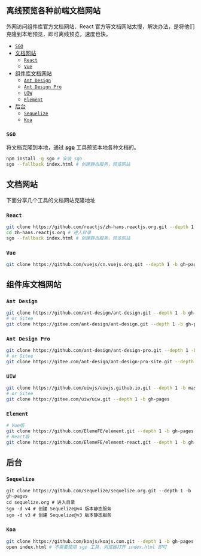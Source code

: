 离线预览各种前端文档网站
----

外网访问组件库官方文档网站、React 官方等文档网站太慢，解决办法，是将他们克隆到本地预览，即可离线预览，速度也快。

<!-- TOC -->

  - [`SGO`](#sgo)
- [文档网站](#文档网站)
  - [`React`](#react)
  - [`Vue`](#vue)
- [组件库文档网站](#组件库文档网站)
  - [`Ant Design`](#ant-design)
  - [`Ant Design Pro`](#ant-design-pro)
  - [`UIW`](#uiw)
  - [`Element`](#element)
- [后台](#后台)
  - [`Sequelize`](#sequelize)
  - [`Koa`](#koa)

<!-- /TOC -->

### `SGO`

将文档克隆到本地，通过 **[sgo](https://github.com/jaywcjlove/sgo)** 工具预览本地各种文档的。

```bash
npm install -g sgo # 安装 sgo
sgo --fallback index.html # 创建静态服务，预览网站
```

## 文档网站

下面分享几个工具的文档网站克隆地址

### `React`

```bash
git clone https://github.com/reactjs/zh-hans.reactjs.org.git --depth 1 -b gh-pages
cd zh-hans.reactjs.org # 进入目录
sgo --fallback index.html # 创建静态服务，预览网站
```

### `Vue`

```bash
git clone https://github.com/vuejs/cn.vuejs.org.git --depth 1 -b gh-pages
```

## 组件库文档网站

### `Ant Design`

```bash
git clone https://github.com/ant-design/ant-design.git --depth 1 -b gh-pages
# or Gitee
git clone https://gitee.com/ant-design/ant-design.git --depth 1 -b gh-pages
```

### `Ant Design Pro`

```bash
git clone https://github.com/ant-design/ant-design-pro.git --depth 1 -b gh-pages
# or Gitee
git clone https://gitee.com/ant-design/ant-design-pro-site.git --depth 1 -b master
```

### `UIW`

```bash
git clone https://github.com/uiwjs/uiwjs.github.io.git --depth 1 -b master
# or Gitee
git clone https://gitee.com/uiw/uiw.git --depth 1 -b gh-pages
```

### `Element`

```bash
# Vue版
git clone https://github.com/ElemeFE/element.git --depth 1 -b gh-pages
# React版
git clone https://github.com/ElemeFE/element-react.git --depth 1 -b gh-pages
```

## 后台

### `Sequelize`

```
git clone https://github.com/sequelize/sequelize.org.git --depth 1 -b gh-pages
cd sequelize.org # 进入目录
sgo -d v4 # 创建 Sequelize@v4 版本静态服务
sgo -d v3 # 创建 Sequelize@v3 版本静态服务
```

### `Koa`

```bash
git clone https://github.com/koajs/koajs.com.git --depth 1 -b gh-pages
open index.html # 不需要使用 sgo 工具，浏览器打开 index.html 即可
```